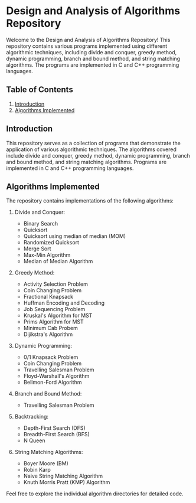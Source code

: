 # Design and Analysis of Algorithms Repository

Welcome to the Design and Analysis of Algorithms Repository! This repository contains various programs implemented using different algorithmic techniques, including divide and conquer, greedy method, dynamic programming, branch and bound method, and string matching algorithms. The programs are implemented in C and C++ programming languages.

## Table of Contents

1. [Introduction](#introduction)
2. [Algorithms Implemented](#algorithms-implemented)


## Introduction

This repository serves as a collection of programs that demonstrate the application of various algorithmic techniques. The algorithms covered include divide and conquer, greedy method, dynamic programming, branch and bound method, and string matching algorithms. Programs are implemented in C and C++ programming languages.

## Algorithms Implemented

The repository contains implementations of the following algorithms:

1. Divide and Conquer:
   - Binary Search
   - Quicksort
   - Quicksort using median of median (MOM)
   - Randomized Quicksort
   - Merge Sort
   - Max-Min Algorithm
   - Median of Median Algorithm

2. Greedy Method:
   - Activity Selection Problem
   - Coin Changing Problem
   - Fractional Knapsack
   - Huffman Encoding and Decoding
   - Job Sequencing Problem
   - Kruskal's Algorithm for MST
   - Prims Algorithm for MST
   - Minimum Cab Probem
   - Dijikstra's Algorithm

3. Dynamic Programming:
   - 0/1 Knapsack Problem
   - Coin Changing Problem
   - Travelling Salesman Problem
   - Floyd-Warshall's Algorithm
   - Bellmon-Ford Algorithm

4. Branch and Bound Method:
   - Travelling Salesman Problem
     
6. Backtracking:
   - Depth-First Search (DFS)
   - Breadth-First Search (BFS)
   - N Queen

7. String Matching Algorithms:
   - Boyer Moore (BM)
   - Robin Karp
   - Naive String Matching Algorithm
   - Knuth Morris Pratt (KMP) Algorithm

Feel free to explore the individual algorithm directories for detailed code.


